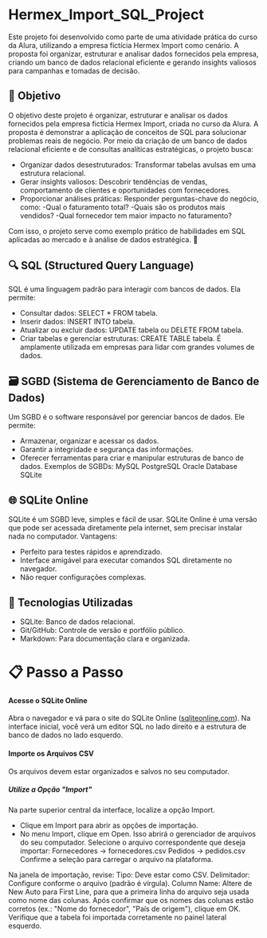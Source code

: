 # Hermex_Import_SQL_Project
Este projeto foi desenvolvido como parte de uma atividade prática do curso da Alura, utilizando a empresa fictícia Hermex Import como cenário. A proposta foi organizar, estruturar e analisar dados fornecidos pela empresa, criando um banco de dados relacional eficiente e gerando insights valiosos para campanhas e tomadas de decisão.

## 🎯 Objetivo

O objetivo deste projeto é organizar, estruturar e analisar os dados fornecidos pela empresa fictícia Hermex Import, criada no curso da Alura. A proposta é demonstrar a aplicação de conceitos de SQL para solucionar problemas reais de negócio. Por meio da criação de um banco de dados relacional eficiente e de consultas analíticas estratégicas, o projeto busca:
* Organizar dados desestruturados: Transformar tabelas avulsas em uma estrutura relacional.
* Gerar insights valiosos: Descobrir tendências de vendas, comportamento de clientes e oportunidades com fornecedores.
* Proporcionar análises práticas: Responder perguntas-chave do negócio, como:
-Qual o faturamento total?
-Quais são os produtos mais vendidos?
-Qual fornecedor tem maior impacto no faturamento?

Com isso, o projeto serve como exemplo prático de habilidades em SQL aplicadas ao mercado e à análise de dados estratégica. 🚀

## 🔍 SQL (Structured Query Language)
SQL é uma linguagem padrão para interagir com bancos de dados.
Ela permite:
* Consultar dados: SELECT * FROM tabela.
* Inserir dados: INSERT INTO tabela.
* Atualizar ou excluir dados: UPDATE tabela ou DELETE FROM tabela.
* Criar tabelas e gerenciar estruturas: CREATE TABLE tabela.
É amplamente utilizada em empresas para lidar com grandes volumes de dados.

## 🗃️ SGBD (Sistema de Gerenciamento de Banco de Dados)
Um SGBD é o software responsável por gerenciar bancos de dados. Ele permite:
* Armazenar, organizar e acessar os dados.
* Garantir a integridade e segurança das informações.
* Oferecer ferramentas para criar e manipular estruturas de banco de dados.
Exemplos de SGBDs:
MySQL
PostgreSQL
Oracle Database
SQLite

## 🌐 SQLite Online
SQLite é um SGBD leve, simples e fácil de usar.
SQLite Online é uma versão que pode ser acessada diretamente pela internet, sem precisar instalar nada no computador.
Vantagens:
* Perfeito para testes rápidos e aprendizado.
* Interface amigável para executar comandos SQL diretamente no navegador.
* Não requer configurações complexas.

## 🔧 Tecnologias Utilizadas
 * SQLite: Banco de dados relacional.
 * Git/GitHub: Controle de versão e portfólio público.
 * Markdown: Para documentação clara e organizada.

# 📋 Passo a Passo
#### Acesse o SQLite Online
Abra o navegador e vá para o site do SQLite Online ([sqliteonline.com](https://sqliteonline.com/)).
Na interface inicial, você verá um editor SQL no lado direito e a estrutura de banco de dados no lado esquerdo.

#### Importe os Arquivos CSV
Os arquivos devem estar organizados e salvos no seu computador.
##### Utilize a Opção "Import"
Na parte superior central da interface, localize a opção Import.
* Clique em Import para abrir as opções de importação.
* No menu Import, clique em Open.
Isso abrirá o gerenciador de arquivos do seu computador.
Selecione o arquivo correspondente que deseja importar:
Fornecedores → fornecedores.csv
Pedidos → pedidos.csv
Confirme a seleção para carregar o arquivo na plataforma.

Na janela de importação, revise:
Tipo: Deve estar como CSV.
Delimitador: Configure conforme o arquivo (padrão é vírgula).
Column Name: Altere de New Auto para First Line, para que a primeira linha do arquivo seja usada como nome das colunas.
Após confirmar que os nomes das colunas estão corretos (ex.: "Nome do fornecedor", "País de origem"), clique em OK.
Verifique que a tabela foi importada corretamente no painel lateral esquerdo.


